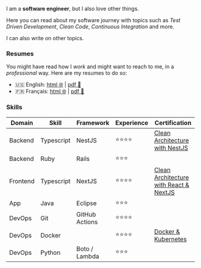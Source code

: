 I am a **software engineer**, but I also love other things.

Here you can read about my software journey with topics such as _Test Driven
Development_, _Clean Code_, _Continuous Integration_ and more.

I can also write on other topics.

### Resumes

You might have read how I _work_ and might want to reach to me, in a
_professional_ way. Here are my resumes to do so:

- 🇺🇸 English:
  [html 🌐](https://kinfoo.fr/data/kevin_kin-foo_en.html) |
  [pdf 🔖](https://kinfoo.fr/data/kevin_kin-foo_en.pdf)
- 🇫🇷 Français:
  [html 🌐](https://kinfoo.fr/data/kevin_kin-foo_fr.html) |
  [pdf 🔖](https://kinfoo.fr/data/kevin_kin-foo_fr.pdf)

### Skills

| Domain   | Skill      | Framework      | Experience | Certification                                                                              |
| -------- | ---------- | -------------- | ---------- | ------------------------------------------------------------------------------------------ |
| Backend  | Typescript | NestJS         | ⭐⭐⭐⭐   | [Clean Architecture with NestJS](https://kinfoo.fr/certifications/2024_nestjs.pdf)         |
| Backend  | Ruby       | Rails          | ⭐⭐⭐     |                                                                                            |
| Frontend | Typescript | NextJS         | ⭐⭐⭐⭐   | [Clean Architecture with React & NextJS](https://kinfoo.fr/certifications/2024_nextjs.pdf) |
| App      | Java       | Eclipse        | ⭐⭐⭐     |                                                                                            |
| DevOps   | Git        | GitHub Actions | ⭐⭐⭐⭐   |                                                                                            |
| DevOps   | Docker     |                | ⭐⭐⭐⭐   | [Docker & Kubernetes](https://kinfoo.fr/certifications/2022_kube.pdf)                      |
| DevOps   | Python     | Boto / Lambda  | ⭐⭐⭐     |                                                                                            |
